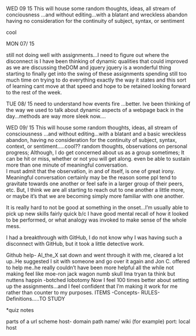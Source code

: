 WED 09 15
This will house some random thoughts, ideas, 
all stream of conciousness 
...and without editing...with a blatant and
wreckless abandon having no consideration 
for the continuity of subject, syntax, 
or sentiment

cool

MON 07/ 15
           
still not doing well with assignments...I need to figure out where the disconnect is
I have been thinking of dynamic qualities that could improved as we are discussing theDOM  and jquery
jquery is a wonderful thing
starting to finally get into the swing of these assignments
spending still too much time on trying to do everything exactly the way it states
and this sort of learning cant move at that speed and hope to be retained 
looking forward to the rest of the week. 


TUE 08/ 15
need to understand how events fire ...better.
Ive been thinking of the way we used to talk about dynamic aspects of 
a webpage back in the day...methods are way more sleek now….

WED 09/ 15
This will house some random thoughts, ideas, 
all stream of consciousness 
...and without editing...with a blatant and a basic
wreckless abandon, having no consideration 
for the continuity of subject, syntax, context,
or sentiment…..cool??
random thoughts, observations on personal progress; 
Although, I do get concerned about us as a group sometimes;
It can be hit or miss, whether or not you will get along.
even be able to sustain more than one minute of meaningful conversation.  
I must admit that the observation, in and of itself, is one of great irony.  
Meaningful conversation certainly may be the reason some ppl tend to gravitate towards one another or feel safe in a larger group of their peers, etc. But, I think we are all starting to reach out to one another a little more, or maybe it’s that we are becoming simply more familiar with one another.


It is really hard to not be good at something in the onset...I’m usually able to pick up new skills fairly quick b/c I have good mental recall of how it looked to be performed, or what analogy was invoked to make sense of the whole mess.
 
I had a breakthrough with GitHub, I do not know why I was having such a disconnect with GitHub, but it took a little detective work.

Github help-
Al_the_X sat down and went through it with me, cleared a lot up..He suggested I sit with someone and go over it again and Jon C. offered to help me..he really couldn’t have been more
helpful all the while not making feel like moe-ron jack wagon numb skull Ima tryan ta think but nuttens happin -botched lobotomy
Now I feel 100 times better about setting up the assignments...and I feel confident that I’m making it work for me rather than counter to my purposes.
ITEMS -Concepts- RULES- Definitions…..TO STUDY



*quiz notes


parts of a url
scheme
host- domain
path name/ wiki (for example)
port: local host
